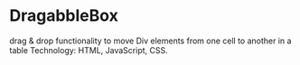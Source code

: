 # DragabbleBox
drag &amp; drop functionality to move Div elements from one cell to another in a table Technology: HTML, JavaScript, CSS.
